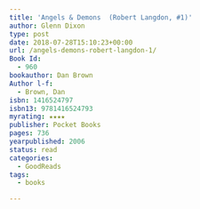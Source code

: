 ```yaml
---
title: 'Angels & Demons  (Robert Langdon, #1)'
author: Glenn Dixon
type: post
date: 2018-07-28T15:10:23+00:00
url: /angels-demons-robert-langdon-1/
Book Id:
  - 960
bookauthor: Dan Brown
Author l-f:
  - Brown, Dan
isbn: 1416524797
isbn13: 9781416524793
myrating: ★★★★
publisher: Pocket Books
pages: 736
yearpublished: 2006
status: read
categories:
  - GoodReads
tags:
  - books

---
```

